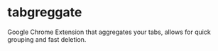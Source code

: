 # tabgreggate
Google Chrome Extension that aggregates your tabs, allows for quick grouping and fast deletion.

